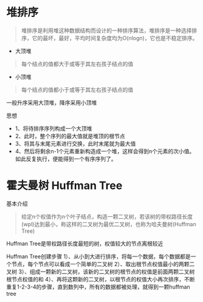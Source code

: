 # 堆排序
> 堆排序是利用堆这种数据结构而设计的一种排序算法，堆排序是一种选择排序，它的最坏，最好，平均时间复杂度均为O(nlogn)，它也是不稳定排序。

- 大顶堆
>每个结点的值都大于或等于其左右孩子结点的值

- 小顶堆
>每个结点的值都小于或等于其左右孩子结点的值

一般升序采用大顶堆，降序采用小顶堆

思想
- 1、将待排序序列构成一个大顶堆
- 2、此时，整个序列的最大值就是堆顶的根节点
- 3、将其与末尾元素进行交换，此时末尾就为最大值
- 4、然后将剩余n-1个元素重新构造成一个堆，这样会得到n个元素的次小值。如此反复执行，便能得到一个有序序列了。

# 霍夫曼树 Huffman Tree
基本介绍
> 给定n个权值作为n个叶子结点，构造一颗二叉树，若该树的带权路径长度(wpl)达到最小，称这样的二叉树为最优二叉树，也称为哈夫曼树(Huffman Tree)

Huffman Tree是带权路径长度最短的树，权值较大的节点离根较近

Huffman Tree创建步骤
1）、从小到大进行排序，将每一个数据，每个数据都是一个节点，每个节点可以看成一个简单的二叉树
2）、取出根节点权值最小的两颗二叉树
3）、组成一颗新的二叉树，该新的二叉树的根节点的权值是前面两颗二叉树根节点权值的和
4）、再将这颗新的二叉树，以根节点的权值大小再次排序，不断重复1-2-3-4的步骤，直到数列中，所有的数据都被处理，就得到一颗huffman tree
